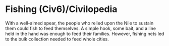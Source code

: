 # Fishing (Civ6)/Civilopedia

With a well-aimed spear, the people who relied upon the Nile to sustain them could fish to feed themselves. A simple hook, some bait, and a line held in the hand was enough to feed their families. However, fishing nets led to the bulk collection needed to feed whole cities.